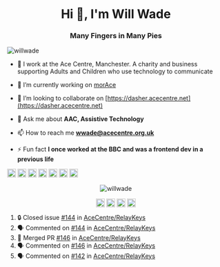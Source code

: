 <h1 align="center">Hi 👋, I'm Will Wade</h1>
<h3 align="center">Many Fingers in Many Pies</h3>
<p align="left"> <img src="https://komarev.com/ghpvc/?username=willwade" alt="willwade" /> </p>

- 🏢 I work at the Ace Centre, Manchester. A charity and business supporting Adults and Children who use technology to communicate

- 🔭 I’m currently working on [morAce](http://github.com/acecentre/morace)

- 👯 I’m looking to collaborate on [https://dasher.acecentre.net](https://dasher.acecentre.net)

- 💬 Ask me about **AAC, Assistive Technology**

- 📫 How to reach me **wwade@acecentre.org.uk**

- ⚡ Fun fact **I once worked at the BBC and was a frontend dev in a previous life**

<p align="left"><img src="https://konpa.github.io/devicon/devicon.git/icons/vuejs/vuejs-original-wordmark.svg" alt="vuejs" width="20" height="20"/> <img src="https://konpa.github.io/devicon/devicon.git/icons/angularjs/angularjs-original.svg" alt="angularjs" width="20" height="20"/> <img src="https://konpa.github.io/devicon/devicon.git/icons/bootstrap/bootstrap-plain.svg" alt="bootstrap" width="20" height="20"/> <img src="https://konpa.github.io/devicon/devicon.git/icons/sass/sass-original.svg" alt="sass" width="20" height="20"/> <img src="https://konpa.github.io/devicon/devicon.git/icons/python/python-original-wordmark.svg" alt="python" width="20" height="20"/> <img src="https://konpa.github.io/devicon/devicon.git/icons/swift/swift-original-wordmark.svg" alt="swift" width="20" height="20"/> <img src="https://konpa.github.io/devicon/devicon.git/icons/nginx/nginx-original.svg" alt="nginx" width="20" height="20"/></p><p align="center"> <img src="https://github-readme-stats.vercel.app/api?username=willwade&show_icons=true" alt="willwade" /> </p>

<p align="center"> 
<a href="https://twitter.com/willwade" target="blank"><img align="center" src="https://cdn.jsdelivr.net/npm/simple-icons@3.0.1/icons/twitter.svg" alt="willwade" height="20" width="20" /></a>
<a href="https://linkedin.com/in/willwade" target="blank"><img align="center" src="https://cdn.jsdelivr.net/npm/simple-icons@3.0.1/icons/linkedin.svg" alt="willwade" height="20" width="20" /></a>
<a href="https://fb.com/will.wade1" target="blank"><img align="center" src="https://cdn.jsdelivr.net/npm/simple-icons@3.0.1/icons/facebook.svg" alt="will.wade1" height="20" width="20" /></a>
<a href="https://instagram.com/willwade" target="blank"><img align="center" src="https://cdn.jsdelivr.net/npm/simple-icons@3.0.1/icons/instagram.svg" alt="willwade" height="20" width="20" /></a>
</p>

<!--START_SECTION:activity-->
1. 🔒 Closed issue [#144](https://github.com/AceCentre/RelayKeys/issues/144) in [AceCentre/RelayKeys](https://github.com/AceCentre/RelayKeys)
2. 🗣 Commented on [#144](https://github.com/AceCentre/RelayKeys/issues/144#issuecomment-1681299937) in [AceCentre/RelayKeys](https://github.com/AceCentre/RelayKeys)
3. 🎉 Merged PR [#146](https://github.com/AceCentre/RelayKeys/pull/146) in [AceCentre/RelayKeys](https://github.com/AceCentre/RelayKeys)
4. 🗣 Commented on [#146](https://github.com/AceCentre/RelayKeys/pull/146#issuecomment-1680712306) in [AceCentre/RelayKeys](https://github.com/AceCentre/RelayKeys)
5. 🗣 Commented on [#142](https://github.com/AceCentre/RelayKeys/issues/142#issuecomment-1680387945) in [AceCentre/RelayKeys](https://github.com/AceCentre/RelayKeys)
<!--END_SECTION:activity-->
